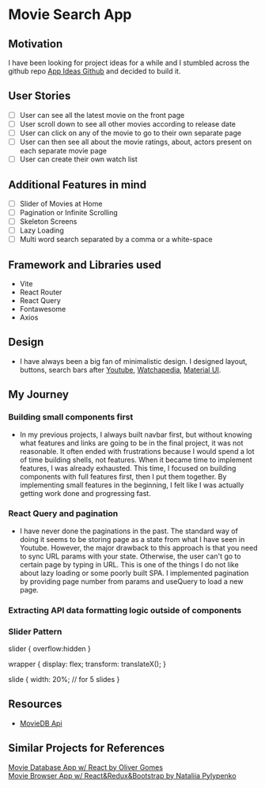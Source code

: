 # Movie Search App

## Motivation

I have been looking for project ideas for a while and I stumbled across the github repo [App Ideas Github](https://github.com/florinpop17/app-ideas/blob/master/Projects/3-Advanced/Movie-App.md) and decided to build it.

## User Stories

- [ ] User can see all the latest movie on the front page
- [ ] User scroll down to see all other movies according to release date
- [ ] User can click on any of the movie to go to their own separate page
- [ ] User can then see all about the movie ratings, about, actors present on each separate movie page
- [ ] User can create their own watch list

## Additional Features in mind

- [ ] Slider of Movies at Home
- [ ] Pagination or Infinite Scrolling
- [ ] Skeleton Screens
- [ ] Lazy Loading
- [ ] Multi word search separated by a comma or a white-space

## Framework and Libraries used

- Vite
- React Router
- React Query
- Fontawesome
- Axios

## Design

- I have always been a big fan of minimalistic design. I designed layout, buttons, search bars after [Youtube](https://youtube.com/), [Watchapedia](https://pedia.watcha.com/), [Material UI](https://mui.com/).

## My Journey

### Building small components first

- In my previous projects, I always built navbar first, but without knowing what features and links are going to be in the final project, it was not reasonable. It often ended with frustrations because I would spend a lot of time building shells, not features. When it became time to implement features, I was already exhausted. This time, I focused on building components with full features first, then I put them together. By implementing small features in the beginning, I felt like I was actually getting work done and progressing fast.

### React Query and pagination

- I have never done the paginations in the past. The standard way of doing it seems to be storing page as a state from what I have seen in Youtube. However, the major drawback to this approach is that you need to sync URL params with your state. Otherwise, the user can't go to certain page by typing in URL. This is one of the things I do not like about lazy loading or some poorly built SPA. I implemented pagination by providing page number from params and useQuery to load a new page.

### Extracting API data formatting logic outside of components

### Slider Pattern

slider {
overflow:hidden
}

wrapper {
display: flex;
transform: translateX();
}

slide {
width: 20%; // for 5 slides
}

## Resources

- [MovieDB Api](https://developers.themoviedb.org/3)

## Similar Projects for References

[Movie Database App w/ React by Oliver Gomes](http://phobic-heat.surge.sh/)  
[Movie Browser App w/ React&Redux&Bootstrap by Nataliia Pylypenko](https://api-cinema-10d15.firebaseapp.com/)
